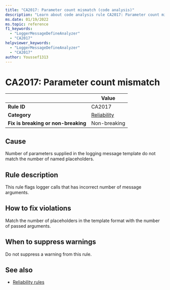 ```yaml
---
title: "CA2017: Parameter count mismatch (code analysis)"
description: "Learn about code analysis rule CA2017: Parameter count mismatch"
ms.date: 01/19/2022
ms.topic: reference
f1_keywords:
  - "LoggerMessageDefineAnalyzer"
  - "CA2017"
helpviewer_keywords:
  - "LoggerMessageDefineAnalyzer"
  - "CA2017"
author: Youssef1313
---
```

# CA2017: Parameter count mismatch

| | Value |
|-|-|
| **Rule ID** |CA2017|
| **Category** |[Reliability](reliability-warnings.md)|
| **Fix is breaking or non-breaking** |Non-breaking|

## Cause

Number of parameters supplied in the logging message template do not match the number of named placeholders.

## Rule description

This rule flags logger calls that has incorrect number of message arguments.

## How to fix violations

Match the number of placeholders in the template format with the number of passed arguments.

## When to suppress warnings

Do not suppress a warning from this rule.

## See also

- [Reliability rules](reliability-warnings.md)
